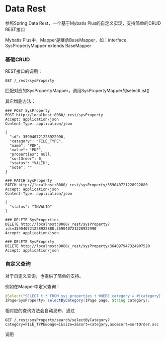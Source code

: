 # Data Rest

参照Spring Data Rest，一个基于Mybatis Plus的自定义实现，支持简单的CRUD REST接口

Mybatis Plus中，Mapper是继承BaseMapper，如：interface SysPropertyMapper extends BaseMapper<SysProperty>

### 基础CRUD

REST接口的调用：
``` http request
GET /_rest/sysProperty
```
匹配对应的SysPropertyMapper，调用SysPropertyMapper的selectList()

其它增删方法：

``` http request
### POST SysProperty
POST http://localhost:8080/_rest/sysProperty
Accept: application/json
Content-Type: application/json

{
  "id": 359040721228922990,
  "category": "FILE_TYPE",
  "name": "PDF",
  "value": "PDF",
  "properties": null,
  "sortOrder": 0,
  "status": "VALID",
  "note": ""
}
```

``` http request
### PATCH SysProperty
PATCH http://localhost:8080/_rest/sysProperty/359040721228922880
Accept: application/json
Content-Type: application/json

{
  "status": "INVALID"
}
```

``` http request
### DELETE SysProperties
DELETE http://localhost:8080/_rest/sysProperty?ids=359040721228922880,359040721228922990
Accept: application/json
```

``` http request
### DELETE SysProperty
DELETE http://localhost:8080/_rest/sysProperty/364097947324907520
Accept: application/json
```


### 自定义查询

对于自定义查询，也提供了简单的支持。

例如在Mapper中定义查询：

``` java
@Select("SELECT t.* FROM sys_properties t WHERE category = #{category} and status = 'VALID' ORDER BY sort_order")
IPage<SysProperty> selectByCategory(IPage page, String category);
```

相对应的查询方法会自动发布，通过 
``` http request
GET /_rest/sysProperty/search/selectByCategory?category=FILE_TYPE&page=1&size=2&sort=category,asc&sort=sortOrder,asc
```
调用
